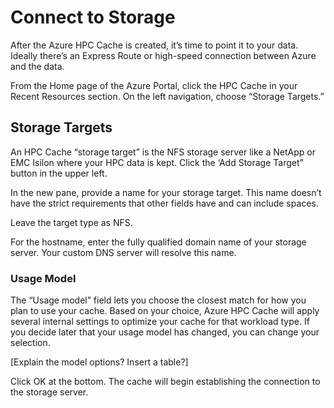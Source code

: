 # Connect to Storage

After the Azure HPC Cache is created, it’s time to point it to your data. Ideally there’s an Express Route or high-speed connection between Azure and the data.

From the Home page of the Azure Portal, click the HPC Cache in your Recent Resources section. On the left navigation, choose “Storage Targets.”

## Storage Targets

An HPC Cache “storage target” is the NFS storage server like a NetApp or EMC Isilon where your HPC data is kept. Click the ‘Add Storage Target” button in the upper left.

In the new pane, provide a name for your storage target. This name doesn’t have the strict requirements that other fields have and can include spaces.

Leave the target type as NFS.

For the hostname, enter the fully qualified domain name of your storage server. Your custom DNS server will resolve this name.

### Usage Model

The “Usage model” field lets you choose the closest match for how you plan to use your cache. Based on your choice, Azure HPC Cache will apply several internal settings to optimize your cache for that workload type. If you decide later that your usage model has changed, you can change your selection.

[Explain the model options? Insert a table?]

Click OK at the bottom. The cache will begin establishing the connection to the storage server.
